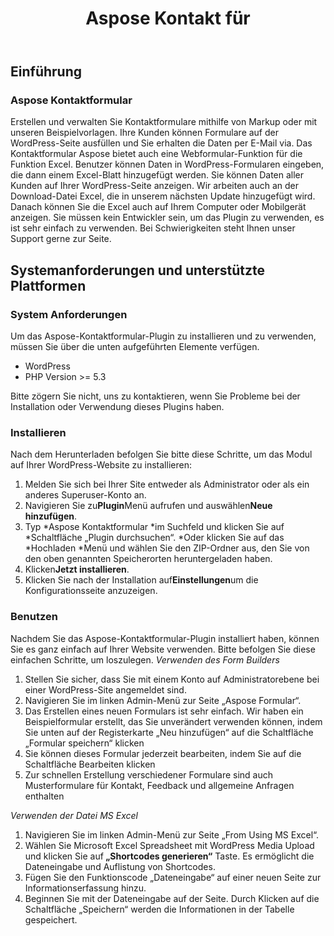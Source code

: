 ﻿---
title: Aspose Kontakt für
second_title: Aspose Contact Form Documen
type: docs
url: /de/aspose-contact-form/
description: Erstellen und verwalten Sie Kontaktformulare mithilfe von Markup oder mit unseren Beispielvorlagen. Ihre Kunden können Formulare auf der WordPress-Seite ausfüllen und Sie erhalten die Daten per E-Mail via. Das Kontaktformular Aspose bietet auch eine Webformular-Funktion für die Funktion Excel. Benutzer können Daten in WordPress-Formularen eingeben, die dann einem Excel-Blatt hinzugefügt werden. Sie können Daten aller Kunden auf Ihrer WordPress-Seite anzeigen
weight: 10
---
## **Einführung**
### **Aspose Kontaktformular**
Erstellen und verwalten Sie Kontaktformulare mithilfe von Markup oder mit unseren Beispielvorlagen. Ihre Kunden können Formulare auf der WordPress-Seite ausfüllen und Sie erhalten die Daten per E-Mail via. Das Kontaktformular Aspose bietet auch eine Webformular-Funktion für die Funktion Excel. Benutzer können Daten in WordPress-Formularen eingeben, die dann einem Excel-Blatt hinzugefügt werden. Sie können Daten aller Kunden auf Ihrer WordPress-Seite anzeigen. Wir arbeiten auch an der Download-Datei Excel, die in unserem nächsten Update hinzugefügt wird. Danach können Sie die Excel auch auf Ihrem Computer oder Mobilgerät anzeigen. Sie müssen kein Entwickler sein, um das Plugin zu verwenden, es ist sehr einfach zu verwenden. Bei Schwierigkeiten steht Ihnen unser Support gerne zur Seite.
## **Systemanforderungen und unterstützte Plattformen**
### **System Anforderungen**
Um das Aspose-Kontaktformular-Plugin zu installieren und zu verwenden, müssen Sie über die unten aufgeführten Elemente verfügen.

- WordPress
- PHP Version >= 5.3

Bitte zögern Sie nicht, uns zu kontaktieren, wenn Sie Probleme bei der Installation oder Verwendung dieses Plugins haben.
### **Installieren**
Nach dem Herunterladen befolgen Sie bitte diese Schritte, um das Modul auf Ihrer WordPress-Website zu installieren:

1. Melden Sie sich bei Ihrer Site entweder als Administrator oder als ein anderes Superuser-Konto an.
1. Navigieren Sie zu**Plugin**Menü aufrufen und auswählen**Neue hinzufügen**.
1. Typ \*Aspose Kontaktformular \*im Suchfeld und klicken Sie auf \*Schaltfläche „Plugin durchsuchen“. \*Oder klicken Sie auf das \*Hochladen \*Menü und wählen Sie den ZIP-Ordner aus, den Sie von den oben genannten Speicherorten heruntergeladen haben.
1. Klicken**Jetzt installieren**.
1. Klicken Sie nach der Installation auf**Einstellungen**um die Konfigurationsseite anzuzeigen.
### **Benutzen**
Nachdem Sie das Aspose-Kontaktformular-Plugin installiert haben, können Sie es ganz einfach auf Ihrer Website verwenden. Bitte befolgen Sie diese einfachen Schritte, um loszulegen.
*Verwenden des Form Builders*
1. Stellen Sie sicher, dass Sie mit einem Konto auf Administratorebene bei einer WordPress-Site angemeldet sind.
1. Navigieren Sie im linken Admin-Menü zur Seite „Aspose Formular“.
1. Das Erstellen eines neuen Formulars ist sehr einfach. Wir haben ein Beispielformular erstellt, das Sie unverändert verwenden können, indem Sie unten auf der Registerkarte „Neu hinzufügen“ auf die Schaltfläche „Formular speichern“ klicken
1. Sie können dieses Formular jederzeit bearbeiten, indem Sie auf die Schaltfläche Bearbeiten klicken
1. Zur schnellen Erstellung verschiedener Formulare sind auch Musterformulare für Kontakt, Feedback und allgemeine Anfragen enthalten

*Verwenden der Datei MS Excel*
1. Navigieren Sie im linken Admin-Menü zur Seite „From Using MS Excel“.
1.  Wählen Sie Microsoft Excel Spreadsheet mit WordPress Media Upload und klicken Sie auf<strong> „Shortcodes generieren“</strong> Taste. Es ermöglicht die Dateneingabe und Auflistung von Shortcodes.
1. Fügen Sie den Funktionscode „Dateneingabe“ auf einer neuen Seite zur Informationserfassung hinzu.
1. Beginnen Sie mit der Dateneingabe auf der Seite. Durch Klicken auf die Schaltfläche „Speichern“ werden die Informationen in der Tabelle gespeichert.
